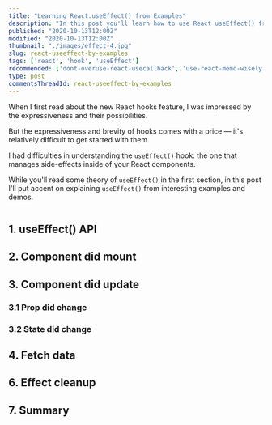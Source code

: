 ```yaml
---
title: "Learning React.useEffect() from Examples"
description: "In this post you'll learn how to use React useEffect() from examples."
published: "2020-10-13T12:00Z"
modified: "2020-10-13T12:00Z"
thumbnail: "./images/effect-4.jpg"
slug: react-useeffect-by-examples
tags: ['react', 'hook', 'useEffect']
recommended: ['dont-overuse-react-usecallback', 'use-react-memo-wisely']
type: post
commentsThreadId: react-useeffect-by-examples
---
```


When I first read about the new React hooks feature, I was impressed by the expressiveness and their possibilities.  

But the expressiveness and brevity of hooks comes with a price &mdash; it's relatively difficult to get started with them.  

I had difficulties in understanding the `useEffect()` hook: the one that manages side-effects inside of your React
components.  

While you'll read some theory of `useEffect()` in the first section, in this post I'll put accent on explaining `useEffect()` from interesting examples and demos.  

```toc
```

## 1. useEffect() API


## 2. Component did mount

## 3. Component did update

### 3.1 Prop did change

### 3.2 State did change

## 4. Fetch data

## 6. Effect cleanup

## 7. Summary